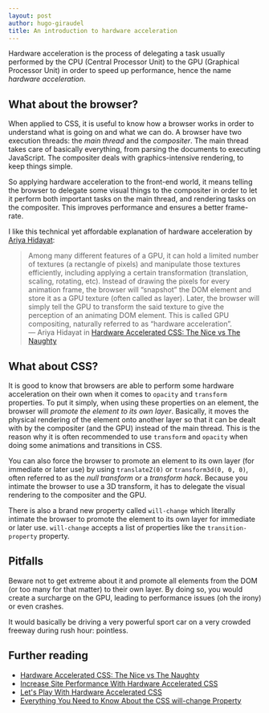 ```yaml
---
layout: post
author: hugo-giraudel
title: An introduction to hardware acceleration
---
```


Hardware acceleration is the process of delegating a task usually performed by the CPU (Central Processor Unit) to the GPU (Graphical Processor Unit) in order to speed up performance, hence the name *hardware acceleration*.

## What about the browser?

When applied to CSS, it is useful to know how a browser works in order to understand what is going on and what we can do. A browser have two execution threads: the *main thread* and the *compositer*. The main thread takes care of basically everything, from parsing the documents to executing JavaScript. The compositer deals with graphics-intensive rendering, to keep things simple.

So applying hardware acceleration to the front-end world, it means telling the browser to delegate some visual things to the compositer in order to let it perform both important tasks on the main thread, and rendering tasks on the compositer. This improves performance and ensures a better frame-rate.

I like this technical yet affordable explanation of hardware acceleration by [Ariya Hidayat](http://calendar.perfplanet.com/2014/hardware-accelerated-css-the-nice-vs-the-naughty/):

> Among many different features of a GPU, it can hold a limited number of textures (a rectangle of pixels) and manipulate those textures efficiently, including applying a certain transformation (translation, scaling, rotating, etc). Instead of drawing the pixels for every animation frame, the browser will “snapshot” the DOM element and store it as a GPU texture (often called as layer). Later, the browser will simply tell the GPU to transform the said texture to give the perception of an animating DOM element. This is called GPU compositing, naturally referred to as “hardware acceleration”.  
> &mdash; Ariya Hidayat in [Hardware Accelerated CSS: The Nice vs The Naughty](http://calendar.perfplanet.com/2014/hardware-accelerated-css-the-nice-vs-the-naughty/)

## What about CSS?

It is good to know that browsers are able to perform some hardware acceleration on their own when it comes to `opacity` and `transform` properties. To put it simply, when using these properties on an element, the browser will *promote the element to its own layer*. Basically, it moves the physical rendering of the element onto another layer so that it can be dealt with by the compositer (and the GPU) instead of the main thread. This is the reason why it is often recommended to use `transform` and `opacity` when doing some animations and transitions in CSS.

You can also force the browser to promote an element to its own layer (for immediate or later use) by using `translateZ(0)` or `transform3d(0, 0, 0)`, often referred to as the *null transform* or a *transform hack*. Because you intimate the browser to use a 3D transform, it has to delegate the visual rendering to the compositer and the GPU.

There is also a brand new property called `will-change` which literally intimate the browser to promote the element to its own layer for immediate or later use. `will-change` accepts a list of properties like the `transition-property` property. 

## Pitfalls

Beware not to get extreme about it and promote all elements from the DOM (or too many for that matter) to their own layer. By doing so, you would create a surcharge on the GPU, leading to performance issues (oh the irony) or even crashes.

It would basically be driving a very powerful sport car on a very crowded freeway during rush hour: pointless.

## Further reading

* [Hardware Accelerated CSS: The Nice vs The Naughty](http://calendar.perfplanet.com/2014/hardware-accelerated-css-the-nice-vs-the-naughty/)
* [Increase Site Performance With Hardware Accelerated CSS](http://blog.teamtreehouse.com/increase-your-sites-performance-with-hardware-accelerated-css)
* [Let's Play With Hardware Accelerated CSS](http://www.smashingmagazine.com/2012/06/play-with-hardware-accelerated-css/)
* [Everything You Need to Know About the CSS will-change Property](https://dev.opera.com/articles/css-will-change-property/)
